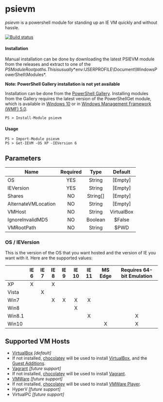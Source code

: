 # psievm

*psievm* is a powershell module for standing up an IE VM quickly and without hassle.

[![Build status](https://ci.appveyor.com/api/projects/status/kxd0a7tvffjiqgm7?svg=true)](https://ci.appveyor.com/project/camalot/psievm)


#### Installation

Manual installation can be done by downloading the latest PSIEVM module from the releases and extract to one of the $PSModuleRoot paths. This is usually *$env:USERPROFILE\Document\WindowsPowerShell\Modules*.


**Note: PowerShell Gallery installation is not yet available**

Installation can be done from the [PowerShell Gallery][9]. Installing modules from the Gallery requires the latest version of the PowerShellGet module, which is available in [Windows 10][10] or in [Windows Management Framework (WMF) 5.0][11].


    PS > Install-Module psievm


#### Usage

    PS > Import-Module psievm
    PS > Get-IEVM -OS XP -IEVersion 6  

## Parameters
    
| Name                	| Required 	|   Type   	|   Default  	|
|---------------------	|:--------:	|:--------:	|:----------:	|
| OS                  	|    YES   	| String   	| [Empty]    	|
| IEVersion           	|    YES   	| String   	| [Empty]    	|
| Shares              	|    NO    	| String[] 	| [Empty]    	|
| AlternateVMLocation 	|    NO    	| String   	| [Empty]    	|
| VMHost              	|    NO    	| String   	| VirtualBox 	|
| IgnoreInvalidMD5    	|    NO    	| Boolean  	| $False     	|
| VMRootPath            |    NO     | String    | $PWD        |

### OS / IEVersion
This is the version of the OS that you want hosted and the version of IE you want with it. Here are the supported values:

|        	| IE 6 	| IE 7 	| IE 8 	| IE 9 	| IE 10 	| IE 11 	| MS Edge 	| Requires 64-bit Emulation |
|--------	|:----:	|:----:	|:----:	|:----:	|:-----:	|:-----:	|:-------:	|:------------------------: |
| XP     	|   X  	|      	| X    	|      	|       	|       	|         	|                           |
| Vista  	|      	| X    	|      	|      	|       	|       	|         	|                           |
| Win7   	|      	|      	| X    	| X    	| X     	| X     	|         	|                           |
| Win8   	|      	|      	|      	|      	| X     	|       	|         	|                           |
| Win8.1 	|      	|      	|      	|      	|       	| X     	|         	| X                         |
| Win10  	|      	|      	|      	|      	|       	|       	| X       	| X                         |


## Supported VM Hosts

- [VirtualBox][4] _[default]_
 - If not installed, [chocolatey][1] will be used to install [VirtualBox][2], and the [Guest Additions][3].
- [Vagrant][6] _[future support]_
 - If not installed, [chocolatey][1] will be used to install [Vagrant][5].
- [VMWare][7] _[future support]_
 - If not installed, [chocolatey][1] will be used to install [VMWare Player][8].
- HyperV _[future support]_
- VirtualPC _[future support]_

[1]: https://chocolatey.org
[2]: https://chocolatey.org/packages/virtualbox
[3]: https://chocolatey.org/packages/VBoxGuestAdditions.install
[4]: https://www.virtualbox.org/
[5]: https://chocolatey.org/packages/vagrant
[6]: https://www.vagrantup.com/
[7]: https://www.vmware.com/products/player
[8]: https://chocolatey.org/packages/vmwareplayer
[9]: https://www.powershellgallery.com/
[10]: http://go.microsoft.com/fwlink/?LinkID=624830&clcid=0x409
[11]: http://go.microsoft.com/fwlink/?LinkId=398175